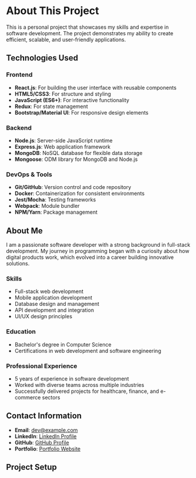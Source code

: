 # About This Project

This is a personal project that showcases my skills and expertise in software development. The project demonstrates my ability to create efficient, scalable, and user-friendly applications.

## Technologies Used

### Frontend
- **React.js**: For building the user interface with reusable components
- **HTML5/CSS3**: For structure and styling
- **JavaScript (ES6+)**: For interactive functionality
- **Redux**: For state management
- **Bootstrap/Material UI**: For responsive design elements

### Backend
- **Node.js**: Server-side JavaScript runtime
- **Express.js**: Web application framework
- **MongoDB**: NoSQL database for flexible data storage
- **Mongoose**: ODM library for MongoDB and Node.js

### DevOps & Tools
- **Git/GitHub**: Version control and code repository
- **Docker**: Containerization for consistent environments
- **Jest/Mocha**: Testing frameworks
- **Webpack**: Module bundler
- **NPM/Yarn**: Package management

## About Me

I am a passionate software developer with a strong background in full-stack development. My journey in programming began with a curiosity about how digital products work, which evolved into a career building innovative solutions.

### Skills
- Full-stack web development
- Mobile application development
- Database design and management
- API development and integration
- UI/UX design principles

### Education
- Bachelor's degree in Computer Science
- Certifications in web development and software engineering

### Professional Experience
- 5 years of experience in software development
- Worked with diverse teams across multiple industries
- Successfully delivered projects for healthcare, finance, and e-commerce sectors

## Contact Information

- **Email**: dev@example.com
- **LinkedIn**: [LinkedIn Profile](https://www.linkedin.com/in/oluwafisayomi-adesanya-09452922b)
- **GitHub**: [GitHub Profile](https://github.com/adesanya221)
- **Portfolio**: [Portfolio Website](https://my-potifolio-95cf0.web.app)

## Project Setup